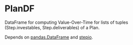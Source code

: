 # PlanDF
DataFrame for computing Value-Over-Time for lists of tuples (Step.investables, Step.deliverables) of a Plan.

Depends on [pandas.DataFrame](http://pandas.pydata.org/pandas-docs/stable/generated/pandas.DataFrame.html) and [stepio](https://github.com/wefindx/StepIO).

